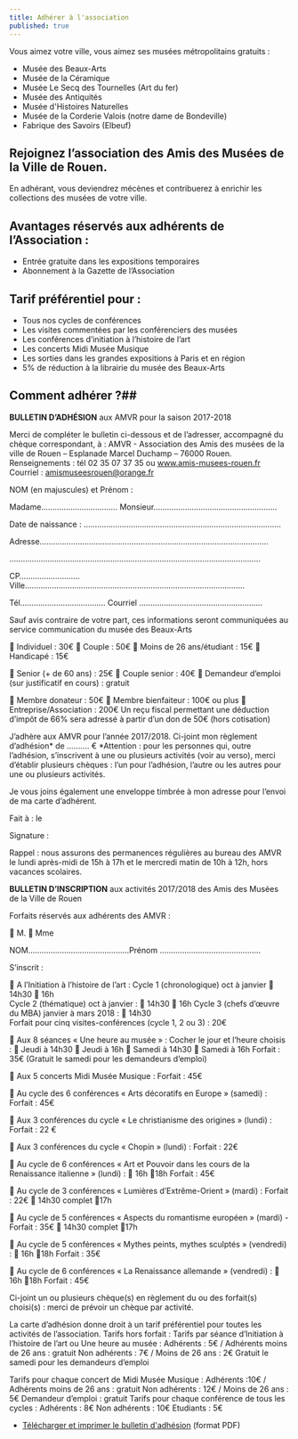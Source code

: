 ```yaml
---
title: Adhérer à l'association
published: true
---
```


Vous aimez votre ville, vous aimez ses musées métropolitains gratuits :

 - Musée des Beaux-Arts
 - Musée de la Céramique
 - Musée Le Secq des Tournelles (Art du fer)
 - Musée des Antiquités
 - Musée d'Histoires Naturelles
 - Musée de la Corderie Valois (notre dame de Bondeville)
 - Fabrique des Savoirs (Elbeuf)

## Rejoignez l’association des Amis des Musées de la Ville de Rouen.

En adhérant, vous deviendrez mécènes et contribuerez à enrichir les collections des musées de votre ville.

## Avantages réservés aux adhérents de l’Association :

  - Entrée gratuite dans les expositions temporaires
  - Abonnement à la Gazette de l’Association

## Tarif préférentiel pour :

 - Tous nos cycles de conférences
 - Les visites commentées par les conférenciers des musées
 - Les conférences d’initiation à l’histoire de l’art
 - Les concerts Midi Musée Musique
 - Les sorties dans les grandes expositions à Paris et en région
 - 5% de réduction à la librairie du musée des Beaux-Arts

## Comment adhérer ?##



**BULLETIN D’ADHÉSION**
aux AMVR pour la saison  2017-2018

Merci de compléter le bulletin ci-dessous et de l’adresser, accompagné du chèque correspondant, à : AMVR - Association des Amis des musées de la ville de Rouen – Esplanade Marcel Duchamp – 76000 Rouen.
Renseignements : tél 02 35 07 37 35  ou www.amis-musees-rouen.fr
Courriel : amismuseesrouen@orange.fr

NOM (en majuscules) et Prénom :

Madame……………………………. Monsieur……………………………………………….

Date de naissance : …………………………………………………………………………….

Adresse…………………………………………………………………………………………

………………………………………………………………………………………………….

CP……………………… Ville…...............................................................................................

Tél………………………………..
Courriel ……………………………………………….

Sauf avis contraire de votre part, ces informations seront communiquées au service communication du musée des Beaux-Arts


 Individuel : 30€
 Couple : 50€
 Moins de 26 ans/étudiant : 15€
 Handicapé : 15€

 Senior (+ de 60 ans) : 25€
 Couple senior : 40€
  Demandeur d’emploi (sur justificatif en cours) : gratuit     

 Membre donateur : 50€
 Membre bienfaiteur : 100€ ou plus
 Entreprise/Association : 200€
Un reçu fiscal permettant une déduction d’impôt de 66% sera adressé à partir d’un don de 50€ (hors cotisation)

J’adhère aux AMVR pour l’année 2017/2018.
Ci-joint mon règlement d’adhésion* de  ………. €
*Attention : pour les personnes qui, outre l’adhésion, s’inscrivent à une ou plusieurs activités (voir au verso), merci d’établir plusieurs chèques : l’un pour l’adhésion, l’autre ou les autres pour une ou plusieurs activités.

Je vous joins également une enveloppe timbrée à mon adresse pour l’envoi de ma carte d’adhérent.

Fait à :                                         le

Signature :

Rappel : nous assurons des permanences régulières au bureau des AMVR le lundi après-midi de 15h à 17h et le mercredi matin de 10h à 12h, hors vacances scolaires.




**BULLETIN D’INSCRIPTION**
aux activités 2017/2018 des Amis des Musées de la Ville de Rouen

Forfaits réservés aux adhérents des AMVR :

 M.                     Mme

NOM………………………………………Prénom ………………………………………

S’inscrit :

 A l’Initiation à l’histoire de l’art :
 Cycle 1 (chronologique)  oct à janvier   14h30      16h      
 Cycle 2 (thématique) oct à janvier :    14h30    16h
 Cycle 3 (chefs d’œuvre du MBA) janvier à mars 2018 :   14h30      
Forfait pour cinq visites-conférences (cycle 1, 2 ou 3) : 20€

 Aux 8 séances « Une heure au musée » :
Cocher le jour et l’heure choisis :
         Jeudi à 14h30                    Jeudi à 16h
         Samedi à 14h30                Samedi à 16h
Forfait : 35€ (Gratuit le samedi pour les demandeurs d’emploi)

 Aux 5 concerts Midi Musée Musique :    Forfait : 45€

 Au cycle des 6 conférences « Arts décoratifs en Europe » (samedi) : Forfait : 45€

 Aux 3 conférences du cycle « Le christianisme des origines » (lundi) : Forfait : 22 €

 Aux 3 conférences du cycle « Chopin » (lundi) : Forfait : 22€

 Au cycle de 6 conférences « Art et Pouvoir dans les cours de la Renaissance italienne » (lundi) :  16h           18h     Forfait : 45€

 Au cycle de 3 conférences « Lumières d’Extrême-Orient » (mardi) : Forfait : 22€
																	 14h30 complet  17h

 Au cycle de 5 conférences « Aspects du romantisme européen » (mardi) -  Forfait : 35€
																	 14h30 complet  17h

 Au cycle de 5 conférences « Mythes peints, mythes sculptés » (vendredi) :
                                                                      16h           18h     Forfait : 35€
                                                                     
  Au cycle de 6 conférences « La Renaissance allemande » (vendredi) :
                                                                      16h           18h     Forfait : 45€    

Ci-joint un ou plusieurs chèque(s) en règlement du ou des forfait(s) choisi(s) : merci de prévoir un chèque par activité.

La carte d’adhésion donne droit à un tarif préférentiel pour toutes les activités de l’association.
Tarifs hors forfait :
Tarifs par séance d’Initiation à l’histoire de l’art ou Une heure au musée :
Adhérents : 5€    /  Adhérents moins de 26 ans : gratuit
Non adhérents : 7€  / Moins de 26 ans : 2€
Gratuit le samedi pour les demandeurs d’emploi

Tarifs pour chaque concert de Midi Musée Musique :
Adhérents :10€  /  Adhérents moins de 26 ans : gratuit
Non adhérents : 12€ / Moins de 26 ans : 5€
Demandeur d’emploi : gratuit
Tarifs pour chaque conférence de tous les cycles :
Adhérents : 8€  Non adhérents : 10€   Etudiants : 5€

 - [Télécharger et imprimer le bulletin d'adhésion](/fichiers/adhesion-2017-2018.pdf) (format PDF)
